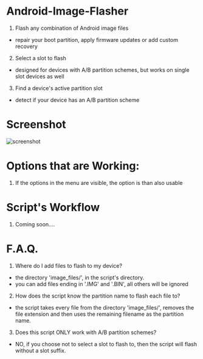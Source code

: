 # Android-Image-Flasher
1) Flash any combination of Android image files
  - repair your boot partition, apply firmware updates or add custom recovery
2) Select a slot to flash
  - designed for devices with A/B partition schemes, but works on single slot devices as well
3) Find a device's active partition slot
  - detect if your device has an A/B partition scheme

# Screenshot
![screenshot](https://github.com/user-attachments/assets/2fc294ea-669b-4c2e-b86b-5cf88a8c8260)

# Options that are Working:
1) If the options in the menu are visible, the option is than also usable

# Script's Workflow
1) Coming soon....

# F.A.Q.
1) Where do I add files to flash to my device?
  - the directory 'image_files/', in the script's directory.
  - you can add files ending in '.IMG' and '.BIN', all others will be ignored

2) How does the script know the partition name to flash each file to?
  - the script takes every file from the directory 'image_files/', removes the file extension and then uses the remaining filename as the partition name.

3) Does this script ONLY work with A/B partition schemes?
  - NO, if you choose not to select a slot to flash to, then the script will flash without a slot suffix.